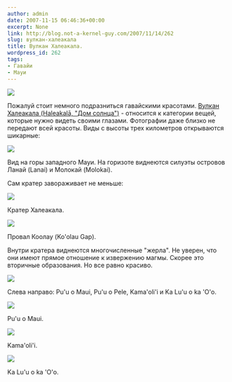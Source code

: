 ```yaml
---
author: admin
date: 2007-11-15 06:46:36+00:00
excerpt: None
link: http://blog.not-a-kernel-guy.com/2007/11/14/262
slug: вулкан-халеакала
title: Вулкан Халеакала.
wordpress_id: 262
tags:
- Гавайи
- Мауи
---
```


![](http://blog.not-a-kernel-guy.com/wp-content/uploads/2007/11/haleakala.png)

Пожалуй стоит немного подразниться гавайскими красотами. [Вулкан Халеакала (Haleakalā, "Дом солнца")](http://en.wikipedia.org/wiki/Haleakala) - относится к категории вещей, которые нужно видеть своими глазами. Фотографии даже близко не передают всей красоты. Виды с высоты трех километров открываются шикарные:

[![](http://blog.not-a-kernel-guy.com/wp-content/uploads/2007/11/haleakala_02.thumbnail.jpg)](http://blog.not-a-kernel-guy.com/wp-content/uploads/2007/11/haleakala_02.jpg)

Вид на горы западного Мауи. На горизоте виднеются силуэты островов Ланай (Lanai) и Молокай (Molokai).

Сам кратер завораживает не меньше:

[![](http://blog.not-a-kernel-guy.com/wp-content/uploads/2007/11/haleakala_04.thumbnail.jpg)](http://blog.not-a-kernel-guy.com/wp-content/uploads/2007/11/haleakala_04.jpg)

Кратер Халеакала.

[![](http://blog.not-a-kernel-guy.com/wp-content/uploads/2007/11/haleakala_03.thumbnail.jpg)](http://blog.not-a-kernel-guy.com/wp-content/uploads/2007/11/haleakala_03.jpg)

Провал Коолау (Ko'olau Gap).

Внутри кратера виднеются многочисленные "жерла". Не уверен, что они имеют прямое отношение к извержению магмы. Скорее это вторичные образования. Но все равно красиво. 

[![](http://blog.not-a-kernel-guy.com/wp-content/uploads/2007/11/haleakala_05.thumbnail.jpg)](http://blog.not-a-kernel-guy.com/wp-content/uploads/2007/11/haleakala_05.jpg)

Слева направо: Pu'u o Maui, Pu'u o Pele, Kama'oli'i и Ka Lu'u o ka 'O'o.

[![](http://blog.not-a-kernel-guy.com/wp-content/uploads/2007/11/haleakala_06.thumbnail.jpg)](http://blog.not-a-kernel-guy.com/wp-content/uploads/2007/11/haleakala_06.jpg)

Pu'u o Maui.

[![](http://blog.not-a-kernel-guy.com/wp-content/uploads/2007/11/haleakala_07.thumbnail.jpg)](http://blog.not-a-kernel-guy.com/wp-content/uploads/2007/11/haleakala_07.jpg)

Kama'oli'i.

[![](http://blog.not-a-kernel-guy.com/wp-content/uploads/2007/11/haleakala_08.thumbnail.jpg)](http://blog.not-a-kernel-guy.com/wp-content/uploads/2007/11/haleakala_08.jpg)

Ka Lu'u o ka 'O'o.
